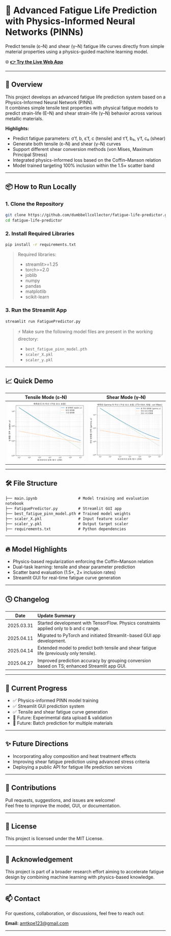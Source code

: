 # 🚀 Advanced Fatigue Life Prediction with Physics-Informed Neural Networks (PINNs)

Predict tensile (ε–N) and shear (γ–N) fatigue life curves directly from simple material properties using a physics-guided machine learning model.

🌐 **[👉 Try the Live Web App](https://fatigue-life-prediction-6zfzg2ae9wdtnan3cutbyi.streamlit.app/)**

---

## 📖 Overview

This project develops an advanced fatigue life prediction system based on a Physics-Informed Neural Network (PINN).  
It combines simple tensile test properties with physical fatigue models to predict strain-life (E–N) and shear strain-life (γ–N) behavior across various metallic materials.

**Highlights:**
- Predict fatigue parameters: σ′f, b, ε′f, c (tensile) and τ′f, b₀, γ′f, c₀ (shear)
- Generate both tensile (ε–N) and shear (γ–N) curves
- Support different shear conversion methods (von Mises, Maximum Principal Stress)
- Integrated physics-informed loss based on the Coffin–Manson relation
- Model trained targeting 100% inclusion within the 1.5× scatter band

---

## 📦 How to Run Locally

### 1. Clone the Repository
```bash
git clone https://github.com/dumbbellcollector/fatigue-life-predictor.git
cd fatigue-life-predictor
```

### 2. Install Required Libraries
```bash
pip install -r requirements.txt
```

> Required libraries:
> - streamlit>=1.25
> - torch>=2.0
> - joblib
> - numpy
> - pandas
> - matplotlib
> - scikit-learn

### 3. Run the Streamlit App
```bash
streamlit run FatiguePredictor.py
```

> ⚡ Make sure the following model files are present in the working directory:
> - `best_fatigue_pinn_model.pth`
> - `scaler_X.pkl`
> - `scaler_y.pkl`

---

## 📈 Quick Demo

| Tensile Mode (ε–N) | Shear Mode (γ–N) |
| :----------------: | :--------------: |
| ![Tensile Curve Example](tensile_example.png) | ![Shear Curve Example](shear_example.png) |

---

## 🛠️ File Structure

```text
├── main.ipynb                  # Model training and evaluation notebook
├── FatiguePredictor.py         # Streamlit GUI app
├── best_fatigue_pinn_model.pth # Trained model weights
├── scaler_X.pkl                # Input feature scaler
├── scaler_y.pkl                # Output target scaler
├── requirements.txt            # Python dependencies
```

---

## 🔥 Model Highlights

- Physics-based regularization enforcing the Coffin–Manson relation
- Dual-task learning: tensile and shear parameter prediction
- Scatter band evaluation (1.5×, 2× inclusion rates)
- Streamlit GUI for real-time fatigue curve generation

---

## 🕓 Changelog

| Date | Update Summary |
|:----:|:--------------|
| 2025.03.31 | Started development with TensorFlow. Physics constraints applied only to b and c range. |
| 2025.04.11 | Migrated to PyTorch and initiated Streamlit-based GUI app development. |
| 2025.04.14 | Extended model to predict both tensile and shear fatigue life (previously only tensile). |
| 2025.04.27 | Improved prediction accuracy by grouping conversion based on TS; enhanced Streamlit app GUI. |

---

## 🌟 Current Progress

- ✅ Physics-informed PINN model training
- ✅ Streamlit GUI prediction system
- ✅ Tensile and shear fatigue curve generation
- 🚧 Future: Experimental data upload & validation
- 🚧 Future: Batch prediction for multiple materials

---

## ✨ Future Directions

- Incorporating alloy composition and heat treatment effects
- Improving shear fatigue prediction using advanced stress criteria
- Deploying a public API for fatigue life prediction services

---

## 🤝 Contributions

Pull requests, suggestions, and issues are welcome!  
Feel free to improve the model, GUI, or documentation.

---

## 📜 License

This project is licensed under the MIT License.

---

## 📢 Acknowledgement

This project is part of a broader research effort aiming to accelerate fatigue design by combining machine learning with physics-based knowledge.

---

## 📫 Contact

For questions, collaboration, or discussions, feel free to reach out:

**Email:** amtkpe123@gmail.com

---
